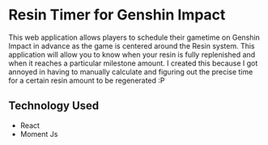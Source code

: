 # Resin Timer for Genshin Impact 

This web application allows players to schedule their gametime on Genshin Impact in advance as the game is centered around the Resin system. This application will allow you to know when your resin is fully replenished and when it reaches a particular milestone amount. I created this because I got annoyed in having to manually calculate and figuring out the precise time for a certain resin amount to be regenerated :P


## Technology Used

- React 
- Moment Js
